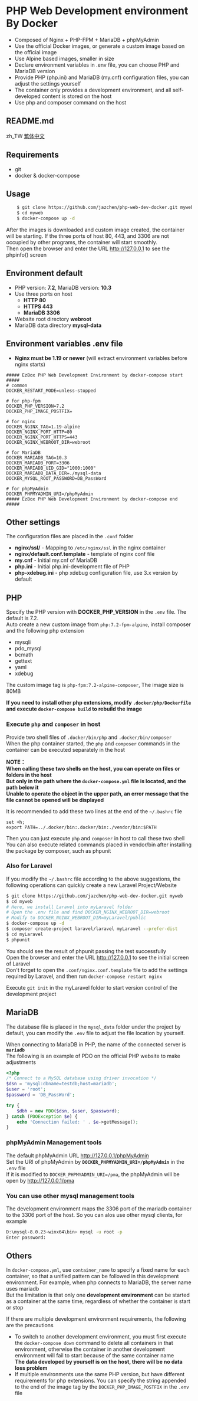 # PHP Web Development environment By Docker

- Composed of Nginx + PHP-FPM + MariaDB + phpMyAdmin
- Use the official Docker images, or generate a custom image based on the official image
- Use Alpine based images, smaller in size
- Declare environment variables in .env file, you can choose PHP and MariaDB version
- Provide PHP (php.ini) and MariaDB (my.cnf) configuration files, you can adjust the settings yourself
- The container only provides a development environment, and all self-developed content is stored on the host
- Use php and composer command on the host

## README.md
zh_TW [繁体中文](README.md)


## Requirements

- git
- docker & docker-compose


## Usage

```bash
    $ git clone https://github.com/jazchen/php-web-dev-docker.git myweb
    $ cd myweb
    $ docker-compose up -d
```
After the images is downloaded and custom image created, the container will be starting.
If the three ports of host 80, 443, and 3306 are not occupied by other programs, the container will start smoothly.\
Then open the browser and enter the URL http://127.0.0.1 to see the phpinfo() screen


## Environment default

- PHP version: **7.2**, MariaDB version: **10.3**
- Use three ports on host
	- **HTTP 80**
	- **HTTPS 443**
	- **MariaDB 3306**
- Website root directory **webroot**
- MariaDB data directory **mysql-data**


## Environment variables .env file

- **Nginx must be 1.19 or newer** (will extract environment variables before nginx starts)

```
##### EzBox PHP Web Development Environment by docker-compose start #####
# common
DOCKER_RESTART_MODE=unless-stopped

# for php-fpm
DOCKER_PHP_VERSION=7.2
DOCKER_PHP_IMAGE_POSTFIX=

# for nginx
DOCKER_NGINX_TAG=1.19-alpine
DOCKER_NGINX_PORT_HTTP=80
DOCKER_NGINX_PORT_HTTPS=443
DOCKER_NGINX_WEBROOT_DIR=webroot

# for MariaDB
DOCKER_MARIADB_TAG=10.3
DOCKER_MARIADB_PORT=3306
DOCKER_MARIADB_UID_GID="1000:1000"
DOCKER_MARIADB_DATA_DIR=./mysql-data
DOCKER_MYSQL_ROOT_PASSWORD=DB_PassWord

# for phpMyAdmin
DOCKER_PHPMYADMIN_URI=/phpMyAdmin
##### EzBox PHP Web Development Environment by docker-compose end #####
```


## Other settings
The configuration files are placed in the `.conf` folder
- **nginx/ssl/** - Mapping to `/etc/nginx/ssl` in the nginx container
- **nginx/default.conf.template** - template of nginx conf file
- **my.cnf** - Initial my.cnf of MariaDB
- **php.ini** - Initial php.ini-development file of PHP
- **php-xdebug.ini** - php xdebug configuration file, use 3.x version by default


## PHP

Specify the PHP version with **DOCKER_PHP_VERSION** in the `.env` file. The default is 7.2.\
Auto create a new custom image from `php:7.2-fpm-alpine`, install composer and the following php extension
- mysqli
- pdo_mysql
- bcmath
- gettext
- yaml
- xdebug

The custom image tag is `php-fpm:7.2-alpine-composer`, The image size is 80MB

**If you need to install other php extensions, modify `.docker/php/Dockerfile` and execute `docker-compose build` to rebuild the image**

### Execute `php` and `composer` in host
Provide two shell files of `.docker/bin/php` and `.docker/bin/composer`\
When the php container started, the `php` and `composer` commands in the container can be executed separately in the host

**NOTE：\
When calling these two shells on the host, you can operate on files or folders in the host\
But only in the path where the `docker-compose.yml` file is located, and the path below it\
Unable to operate the object in the upper path, an error message that the file cannot be opened will be displayed**

It is recommended to add these two lines at the end of the `~/.bashrc` file

    set +h;
    export PATH=../.docker/bin:.docker/bin:./vendor/bin:$PATH

Then you can just execute `php` and `composer` in host to call these two shell\
You can also execute related commands placed in vendor/bin after installing the package by composer, such as phpunit

### Also for Laravel
If you modify the `~/.bashrc` file according to the above suggestions, the following operations can quickly create a new Laravel Project/Website
```bash
$ git clone https://github.com/jazchen/php-web-dev-docker.git myweb
$ cd myweb
# Here, we install Laravel into myLaravel folder
# Open the .env file and find DOCKER_NGINX_WEBROOT_DIR=webroot
# Modify to DOCKER_NGINX_WEBROOT_DIR=myLaravel/public
$ docker-compose up -d
$ composer create-project laravel/laravel myLaravel --prefer-dist
$ cd myLaravel
$ phpunit
```
You should see the result of phpunit passing the test successfully\
Open the browser and enter the URL http://127.0.0.1 to see the initial screen of Laravel\
Don't forget to open the `.conf/nginx.conf.template` file to add the settings required by Laravel, and then run `docker-compose restart nginx`

Execute `git init` in the myLaravel folder to start version control of the development project


## MariaDB

The database file is placed in the `mysql_data` folder under the project by default, you can modify the `.env` file to adjust the file location by yourself.

When connecting to MariaDB in PHP, the name of the connected server is **`mariadb`**\
The following is an example of PDO on the official PHP website to make adjustments
```php
<?php
/* Connect to a MySQL database using driver invocation */
$dsn = 'mysql:dbname=testdb;host=mariadb';
$user = 'root';
$password = 'DB_PassWord';

try {
    $dbh = new PDO($dsn, $user, $password);
} catch (PDOException $e) {
    echo 'Connection failed: ' . $e->getMessage();
}

```

### phpMyAdmin Management tools
The default phpMyAdmin URL http://127.0.0.1/phpMyAdmin \
Set the URI of phpMyAdmin by **`DOCKER_PHPMYADMIN_URI=/phpMyAdmin`** in the `.env` file\
If it is modified to `DOCKER_PHPMYADMIN_URI=/pma`, the phpMyAdmin will be open by http://127.0.0.1/pma

### You can use other mysql management tools
The development environment maps the 3306 port of the mariadb container to the 3306 port of the host. So you can alos use other mysql clients, for example

```bash
D:\mysql-8.0.23-winx64\bin> mysql -u root -p
Enter password:
```

## Others
In `docker-compose.yml`, use `container_name` to specify a fixed name for each container, so that a unified pattern can be followed in this development environment. For example, when php connects to MariaDB, the server name uses mariadb\
But the limitation is that only one **development environment** can be started as a container at the same time, regardless of whether the container is start or stop

If there are multiple development environment requirements, the following are the precautions
- To switch to another development environment, you must first execute the `docker-compose down` command to delete all containers in that environment, otherwise the container in another development environment will fail to start because of the same container name\
**The data developed by yourself is on the host, there will be no data loss problem**
- If multiple environments use the same PHP version, but have different requirements for php extensions. You can specify the string appended to the end of the image tag by the `DOCKER_PHP_IMAGE_POSTFIX` in the `.env` file
